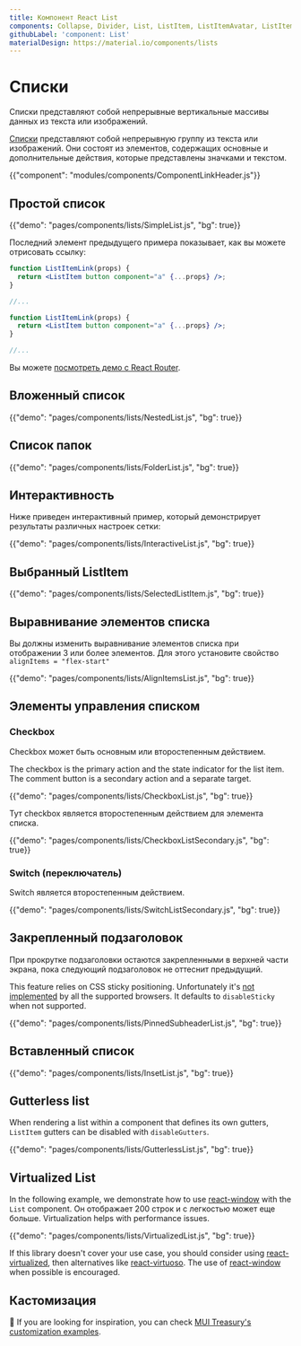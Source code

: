 ```yaml
---
title: Компонент React List
components: Collapse, Divider, List, ListItem, ListItemAvatar, ListItemIcon, ListItemSecondaryAction, ListItemText, ListSubheader
githubLabel: 'component: List'
materialDesign: https://material.io/components/lists
---
```


# Списки

<p class="description">Списки представляют собой непрерывные вертикальные массивы данных из текста или изображений.</p>

[Списки](https://material.io/design/components/lists.html) представляют собой непрерывную группу из текста или изображений. Они состоят из элементов, содержащих основные и дополнительные действия, которые представлены значками и текстом.

{{"component": "modules/components/ComponentLinkHeader.js"}}

## Простой список

{{"demo": "pages/components/lists/SimpleList.js", "bg": true}}

Последний элемент предыдущего примера показывает, как вы можете отрисовать ссылку:

```jsx
function ListItemLink(props) {
  return <ListItem button component="a" {...props} />;
}

//...

function ListItemLink(props) {
  return <ListItem button component="a" {...props} />;
}

//...
```

Вы можете [посмотреть демо с React Router](/guides/composition/#react-router).

## Вложенный список

{{"demo": "pages/components/lists/NestedList.js", "bg": true}}

## Список папок

{{"demo": "pages/components/lists/FolderList.js", "bg": true}}

## Интерактивность

Ниже приведен интерактивный пример, который демонстрирует результаты различных настроек сетки:

{{"demo": "pages/components/lists/InteractiveList.js", "bg": true}}

## Выбранный ListItem

{{"demo": "pages/components/lists/SelectedListItem.js", "bg": true}}

## Выравнивание элементов списка

Вы должны изменить выравнивание элементов списка при отображении 3 или более элементов. Для этого установите свойство `alignItems = "flex-start"`

{{"demo": "pages/components/lists/AlignItemsList.js", "bg": true}}

## Элементы управления списком

### Checkbox

Checkbox может быть основным или второстепенным действием.

The checkbox is the primary action and the state indicator for the list item. The comment button is a secondary action and a separate target.

{{"demo": "pages/components/lists/CheckboxList.js", "bg": true}}

Тут checkbox является второстепенным действием для элемента списка.

{{"demo": "pages/components/lists/CheckboxListSecondary.js", "bg": true}}

### Switch (переключатель)

Switch является второстепенным действием.

{{"demo": "pages/components/lists/SwitchListSecondary.js", "bg": true}}

## Закрепленный подзаголовок

При прокрутке подзаголовки остаются закрепленными в верхней части экрана, пока следующий подзаголовок не оттеснит предыдущий.

This feature relies on CSS sticky positioning. Unfortunately it's [not implemented](https://caniuse.com/#search=sticky) by all the supported browsers. It defaults to `disableSticky` when not supported.

{{"demo": "pages/components/lists/PinnedSubheaderList.js", "bg": true}}

## Вставленный список

{{"demo": "pages/components/lists/InsetList.js", "bg": true}}

## Gutterless list

When rendering a list within a component that defines its own gutters, `ListItem` gutters can be disabled with `disableGutters`.

{{"demo": "pages/components/lists/GutterlessList.js", "bg": true}}

## Virtualized List

In the following example, we demonstrate how to use [react-window](https://github.com/bvaughn/react-window) with the `List` component. Он отображает 200 строк и c легкостью может еще больше. Virtualization helps with performance issues.

{{"demo": "pages/components/lists/VirtualizedList.js", "bg": true}}

If this library doesn't cover your use case, you should consider using [react-virtualized](https://github.com/bvaughn/react-virtualized), then alternatives like [react-virtuoso](https://github.com/petyosi/react-virtuoso). The use of [react-window](https://github.com/bvaughn/react-window) when possible is encouraged.

## Кастомизация

🎨 If you are looking for inspiration, you can check [MUI Treasury's customization examples](https://mui-treasury.com/styles/list-item).
